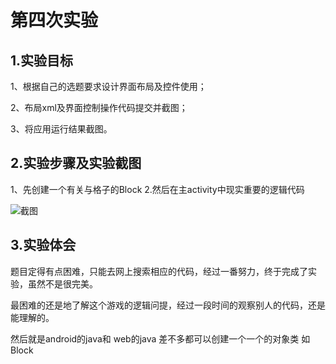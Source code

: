 # 第四次实验

 

 ## 1.实验目标

1、根据自己的选题要求设计界面布局及控件使用；

2、布局xml及界面控制操作代码提交并截图；

3、将应用运行结果截图。

 

 ## 2.实验步骤及实验截图

 1、先创建一个有关与格子的Block
 2.然后在主activity中现实重要的逻辑代码
 
 ![截图](https://github.com/Yapths/android-labs-2018/blob/master/soft1614080902127/实验4.jpg)



 

 ## 3.实验体会

 题目定得有点困难，只能去网上搜索相应的代码，经过一番努力，终于完成了实验，虽然不是很完美。
 
  最困难的还是地了解这个游戏的逻辑问提，经过一段时间的观察别人的代码，还是能理解的。
  
  然后就是android的java和 web的java 差不多都可以创建一个一个的对象类  如Block
 

